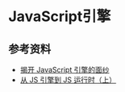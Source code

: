 # JavaScript引擎









## 参考资料

- [揭开 JavaScript 引擎的面纱](https://mp.weixin.qq.com/s?__biz=MjM5MTA1MjAxMQ==&mid=2651234200&idx=1&sn=ab00fa8ba5e80fada6c7a05f39c7d566&chksm=bd49461c8a3ecf0abf0b8c45cd440727ac6269820f2cdb96584a6b64b79ae3e76a8d474502e6&mpshare=1&scene=1&srcid=&sharer_sharetime=1570679832256&sharer_shareid=778ad5bf3b27e0078eb105d7277263f6#rd)
- [从 JS 引擎到 JS 运行时（上）](https://mp.weixin.qq.com/s?__biz=Mzg4MTYwMzY1Mw==&mid=2247496337&idx=1&sn=4c9250ad12d6020fbe68d78adf616997&source=41#wechat_redirect)


